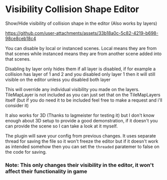 # Visibility Collision Shape Editor
 Show/Hide visibility of collision shape in the editor (Also works by layers)

https://github.com/user-attachments/assets/33b18a0c-5c82-4219-b698-98ce8ceb18c4

You can disable by local or instanced scenes. Local means they are from that scenes while instanced means they are from another scene added into that scenes.

Disabling by layer only hides them if all layer is disabled, if for example a collision has layer of 1 and 2 and you disabled only layer 1 then it will still visible on the editor unless you disabled both layer

This will override any individual visibility you made on the layers. TileMapLayer is not included as you can just set that on the TileMapLayers itself (but if you do need it to be included feel free to make a request and i'll consider it)

It also works for 3D (Thanks to lagmeister for testing it) but I don't know enough about 3D setup to provide a good demonstration, if it doesn't you can provide the scene so I can take a look at it myself.

The plugin will save your config from previous changes. It uses separate thread for saving the file so it won't freeze the editor but if it doesn't work as intended somehow then you can set the `threaded` paratemer to false on the code for saving.

### Note: This only changes their visibility in the editor, it won't affect their functionality in game
